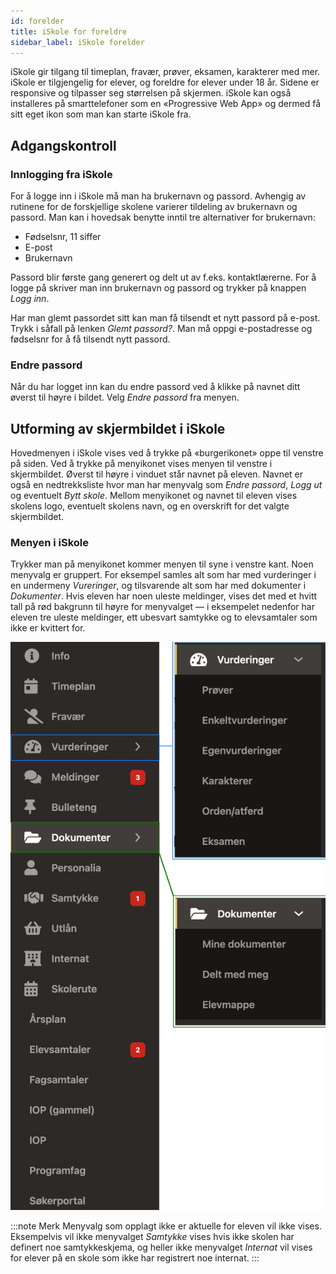 ```yaml
---
id: forelder
title: iSkole for foreldre
sidebar_label: iSkole forelder
---
```


iSkole gir tilgang til timeplan, fravær, prøver, eksamen, karakterer med mer. iSkole er tilgjengelig for elever, og foreldre for elever under 18 år. Sidene er responsive og tilpasser seg størrelsen på skjermen. iSkole kan også installeres på  smarttelefoner som en «Progressive Web App» og dermed få sitt eget ikon som man kan starte iSkole fra.

## Adgangskontroll

### Innlogging fra iSkole
For å logge inn i iSkole må man ha brukernavn og passord. Avhengig av rutinene for de forskjellige skolene varierer tildeling av brukernavn og passord. Man kan i hovedsak benytte inntil tre alternativer for brukernavn:

- Fødselsnr, 11 siffer
- E-post
- Brukernavn

Passord blir første gang generert og delt ut av f.eks. kontaktlærerne. For å logge på skriver man inn brukernavn og passord og trykker på knappen _Logg inn_.

Har man glemt passordet sitt kan man få tilsendt et nytt passord på e-post. Trykk i såfall på lenken _Glemt passord?_. Man må oppgi e-postadresse og fødselsnr for å få tilsendt nytt passord.

### Endre passord
Når du har logget inn kan du endre passord ved å klikke på navnet ditt øverst til høyre i bildet. Velg _Endre passord_ fra menyen.


## Utforming av skjermbildet i iSkole
Hovedmenyen i iSkole vises ved å trykke på «burgerikonet» oppe til venstre på siden. Ved å trykke på menyikonet vises menyen til venstre i skjermbildet. Øverst til høyre i vinduet står navnet på eleven. Navnet er også en nedtrekksliste hvor man har menyvalg som _Endre passord_, _Logg ut_ og eventuelt _Bytt skole_. Mellom menyikonet og navnet til eleven vises skolens logo, eventuelt skolens navn, og en overskrift for det valgte skjermbildet.

### Menyen i iSkole
Trykker man på menyikonet kommer menyen til syne i venstre kant. Noen menyvalg er gruppert. For eksempel samles alt som har med vurderinger i en undermeny _Vureringer_, og tilsvarende alt som har med dokumenter i _Dokumenter_. Hvis eleven har noen uleste meldinger, vises det med et hvitt tall på rød bakgrunn til høyre for menyvalget — i eksempelet nedenfor har eleven
tre uleste meldinger, ett ubesvart samtykke og to elevsamtaler som ikke er kvittert for. 

![Meny](/img/iskole_elev_meny_samlet.png 'Meny')

:::note Merk
Menyvalg som opplagt ikke er aktuelle for eleven vil ikke vises. Eksempelvis vil ikke menyvalget _Samtykke_ vises hvis ikke skolen har definert noe samtykkeskjema, og heller ikke menyvalget _Internat_ vil vises for elever på en skole som ikke har registrert noe internat.
:::
